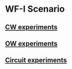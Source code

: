 # WF-I Scenario

## [CW experiments](https://github.com/traffic-analysis/gandalf/tree/main/wfi/cw)

## [OW experiments](https://github.com/traffic-analysis/gandalf/tree/main/wfi/ow)

## [Circuit experiments](https://github.com/traffic-analysis/gandalf/tree/main/wfi/circuit)
